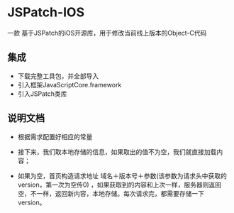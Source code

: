 # JSPatch-IOS
 一款 基于JSPatch的iOS开源库，用于修改当前线上版本的Object-C代码
 
##  集成
* 下载完整工具包，并全部导入
* 引入框架JavaScriptCore.framework
* 引入JSPatch类库

##  说明文档
* 根据需求配置好相应的常量

* 接下来，我们取本地存储的信息，如果取出的值不为空，我们就直接加载内容；

* 如果为空，首页构造请求地址 域名＋版本号＋参数(该参数为请求头中获取的version，第一次为空传0) ，如果获取到的内容和上次一样，服务器则返回空，不一样，返回新内容，本地存储。每次请求完，都需要存储一下 version。
  
